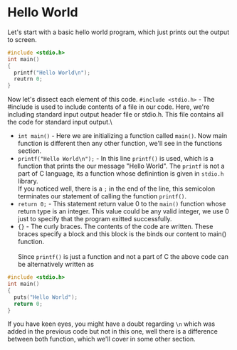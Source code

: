 ﻿# Hello World
Let's start with a basic hello world program, which just prints out the output to screen.
```c
#include <stdio.h>
int main() 
{
  printf("Hello World\n");
  reutrn 0;
}
```
Now let's dissect each element of this code.
`#include <stdio.h>` - The #include is used to include contents of a file in our code. Here, we're including standard input output header file or stdio.h. This file contains all the code for standard input output.\
- `int main()` - Here we are initializing a function called `main()`. Now main function is different then any other function, we'll see in the functions section.
- `printf("Hello World\n");` - In this line `printf()` is used, which is a function that prints the our message "Hello World". The `printf` is not a part of C language, its a function whose definintion is given in `stdio.h` library.\
If you noticed well, there is a `;` in the end of the line, this semicolon terminates our statement of calling the function `printf()`.
- `return 0;` - This statement return value 0 to the `main()` function whose return type is an integer. This value could be any valid integer, we use 0 just to specify that the program exitted successfully.
- `{}` - The curly braces. The contents of the code are written. These braces specify a block and this block is the binds our content to main() function.
\
\
Since `printf()` is just a function and not a part of C the above code can be alternatively written as
```c
#include <stdio.h>
int main()
{
  puts("Hello World");
  return 0;
}
```
If you have keen eyes, you might have a doubt regarding `\n` which was added in the previous code but not in this one, well there is a difference between both function, which we'll cover in some other section. 